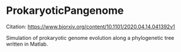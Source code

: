 # ProkaryoticPangenome
Citation: https://www.biorxiv.org/content/10.1101/2020.04.14.041392v1

Simulation of prokaryotic genome evolution along a phylogenetic tree written in Matlab.

